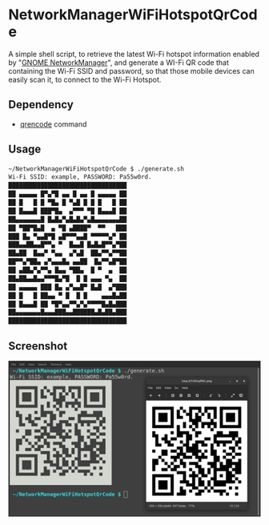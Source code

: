 # NetworkManagerWiFiHotspotQrCode

A simple shell script, to retrieve the latest Wi-Fi hotspot information enabled by "[GNOME NetworkManager](https://wiki.gnome.org/Projects/NetworkManager)", and generate a WI-Fi QR code that containing the Wi-Fi SSID and password, so that those mobile devices can easily scan it, to connect to the Wi-Fi Hotspot.

## Dependency

- [qrencode](https://fukuchi.org/works/qrencode/index.html.en) command

## Usage

```sh
~/NetworkManagerWiFiHotspotQrCode $ ./generate.sh
Wi-Fi SSID: example, PASSWORD: Pa55w0rd.
█████████████████████████████████
██ ▄▄▄▄▄ █▀▄▀█ ▄▄ █ ▄▄ █ ▄▄▄▄▄ ██
██ █   █ █ ▀█▄ █ ▀▄█ █ █ █   █ ██
██ █▄▄▄█ ███▀█▄  ▄▀▀▀ ▀█ █▄▄▄█ ██
██▄▄▄▄▄▄▄█ █▄█▄▀▄█▄█▄▀▄█▄▄▄▄▄▄▄██
██ ▀██▀█▄█  ▄ ▀█ ▄████▀  ▀▀   ███
███ █▄ ▀▄▄█▀█ ▄█▀▀▀▄▄█ ▀▀▀▀▀▄▀ ██
███▄▄██▄▄█▀▀▄ ▀  █▄▄█ █▄█▄█▀▀▄▀██
██▄██  █▄▄▀ ▀▄▄  ▄▀▄█  ██▄▀▀▄▀▀██
██▀▀▄▀██▄ ▄▀▄▄▄█▄ ▄▄██  █▄▀▀▄█▀██
██ ▄██▄▀▄▀▀▄ █▄▄ ▀██▄  █ ▀  ▄  ██
██▄██▄▄█▄▄▀▀▀█▄▀█  █ █ ▄▄▄ ▀▄  ██
██ ▄▄▄▄▄ ███ █▄ ▄▀▄▄█▀ █▄█  ▄▀███
██ █   █ ██▄▄ ▀ █  █ █    ▄▄▄█▄██
██ █▄▄▄█ ██ ▀█▀▄▄▀▀▄▀▄▀▀▀▀█▄█▄███
██▄▄▄▄▄▄▄█▄▄▄███▄▄██████▄█▄██▄███
█████████████████████████████████
```

## Screenshot

![screenshot](screenshot.png)
